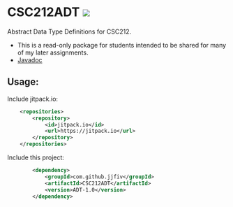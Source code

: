 # CSC212ADT [![](https://jitpack.io/v/jjfiv/csc212adt.svg)](https://jitpack.io/#jjfiv/csc212adt)
Abstract Data Type Definitions for CSC212.

- This is a read-only package for students intended to be shared for many of my later assignments.
- [Javadoc](https://jitpack.io/com/github/jjfiv/CSC212ADT/latest/javadoc/)

## Usage:

Include jitpack.io:
```xml
	<repositories>
		<repository>
			<id>jitpack.io</id>
			<url>https://jitpack.io</url>
		</repository>
	</repositories>
```

Include this project:
```xml
		<dependency>
			<groupId>com.github.jjfiv</groupId>
			<artifactId>CSC212ADT</artifactId>
			<version>ADT-1.0</version>
		</dependency>
```
